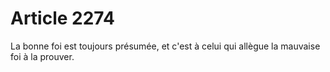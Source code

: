 # Article 2274

La bonne foi est toujours présumée, et c'est à celui qui allègue la mauvaise foi à la prouver.
